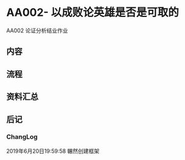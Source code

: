# AA002- 以成败论英雄是否是可取的
AA002 论证分析结业作业
## 内容

## 流程

## 资料汇总

## 后记


### ChangLog
2019年6月20日19:59:58 冁然创建框架
